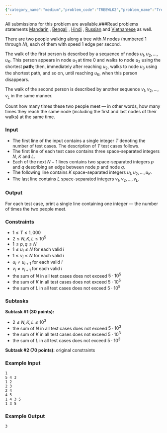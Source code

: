```yaml
---
{"category_name":"medium","problem_code":"TREEWLK2","problem_name":"Tree Walk","languages_supported":{"0":"C","1":"CPP14","2":"JAVA","3":"PYTH","4":"PYTH 3.6","5":"PYPY","6":"CS2","7":"PAS fpc","8":"PAS gpc","9":"RUBY","10":"PHP","11":"GO","12":"NODEJS","13":"HASK","14":"rust","15":"SCALA","16":"swift","17":"D","18":"PERL","19":"FORT","20":"WSPC","21":"ADA","22":"CAML","23":"ICK","24":"BF","25":"ASM","26":"CLPS","27":"PRLG","28":"ICON","29":"SCM qobi","30":"PIKE","31":"ST","32":"NICE","33":"LUA","34":"BASH","35":"NEM","36":"LISP sbcl","37":"LISP clisp","38":"SCM guile","39":"JS","40":"ERL","41":"TCL","42":"kotlin","43":"PERL6","44":"TEXT","45":"SCM chicken","46":"PYP3","47":"CLOJ","48":"COB","49":"FS"},"max_timelimit":3,"source_sizelimit":50000,"problem_author":"kingofnumbers","problem_tester":null,"date_added":"26-10-2018","tags":{"0":"binary","1":"cases","2":"kingofnumbers","3":"lca","4":"ltime65","5":"medium","6":"path","7":"taran_1407"},"editorial_url":"https://discuss.codechef.com/problems/TREEWLK2","time":{"view_start_date":1540659601,"submit_start_date":1540659601,"visible_start_date":1540659601,"end_date":1735669800},"is_direct_submittable":false,"layout":"problem"}
---
```

<span class="solution-visible-txt">All submissions for this problem are available.</span>###Read problems statements [Mandarin](http://www.codechef.com/download/translated/LTIME65/mandarin/TREEWLK2.pdf) , [Bengali](http://www.codechef.com/download/translated/LTIME65/bengali/TREEWLK2.pdf) , [Hindi](http://www.codechef.com/download/translated/LTIME65/hindi/TREEWLK2.pdf) , [Russian](http://www.codechef.com/download/translated/LTIME65/russian/TREEWLK2.pdf) and [Vietnamese](http://www.codechef.com/download/translated/LTIME65/vietnamese/TREEWLK2.pdf) as well.

There are two people walking along a tree with $N$ nodes (numbered $1$ through $N$), each of them with speed 1 edge per second.

The walk of the first person is described by a sequence of nodes $u_1, u_2, \dots, u_K$. This person appears in node $u_1$ at time $0$ and walks to node $u_2$ using the shortest **path**; then, immediately after reaching $u_2$, walks to node $u_3$ using the shortest path, and so on, until reaching $u_K$, when this person disappears.

The walk of the second person is described by another sequence $v_1, v_2, \dots, v_L$ in the same manner.

Count how many times these two people meet — in other words, how many times they reach the same node (including the first and last nodes of their walks) at the same time.

### Input
- The first line of the input contains a single integer $T$ denoting the number of test cases. The description of $T$ test cases follows.
- The first line of each test case contains three space-separated integers $N$, $K$ and $L$.
- Each of the next $N-1$ lines contains two space-separated integers $p$ and $q$ describing an edge between node $p$ and node $q$.
- The following line contains $K$ space-separated integers $u_1, u_2, \dots, u_K$.
- The last line contains $L$ space-separated integers $v_1, v_2, \dots, v_L$.

### Output
For each test case, print a single line containing one integer — the number of times the two people meet.

### Constraints 
- $1 \le T \le 1,000$
- $2 \le N, K, L \le 10^5$
- $1 \le p, q \le N$
- $1 \le u_i \le N$ for each valid $i$
- $1 \le v_i \le N$ for each valid $i$
- $u_i \neq u_{i+1}$ for each valid $i$
- $v_i \neq v_{i+1}$ for each valid $i$
- the sum of $N$ in all test cases does not exceed $5 \cdot 10^5$
- the sum of $K$ in all test cases does not exceed $5 \cdot 10^5$
- the sum of $L$ in all test cases does not exceed $5 \cdot 10^5$

### Subtasks
**Subtask #1 (30 points):**
- $2 \le N, K, L \le 10^3$
- the sum of $N$ in all test cases does not exceed $5 \cdot 10^3$
- the sum of $K$ in all test cases does not exceed $5 \cdot 10^3$
- the sum of $L$ in all test cases does not exceed $5 \cdot 10^3$

**Subtask #2 (70 points):** original constraints

### Example Input
```
1
5 4 3
1 2
2 3
2 4
4 5
1 4 3 5
1 3 5
```

### Example Output
```
3
```
